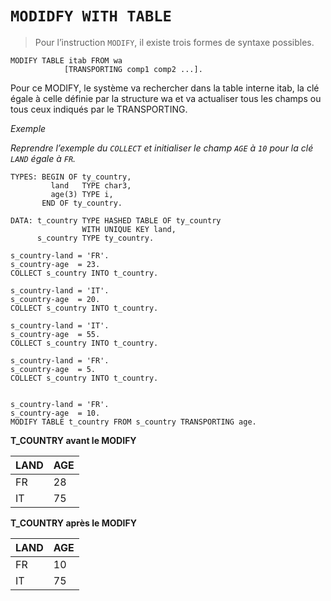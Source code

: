 # **`MODIDFY WITH TABLE`**

> Pour l’instruction `MODIFY`, il existe trois formes de syntaxe possibles.

```JS
MODIFY TABLE itab FROM wa
            [TRANSPORTING comp1 comp2 ...].
```

Pour ce MODIFY, le système va rechercher dans la table interne itab, la clé égale à celle définie par la structure wa et va actualiser tous les champs ou tous ceux indiqués par le TRANSPORTING.

_Exemple_

_Reprendre l’exemple du `COLLECT` et initialiser le champ `AGE` à `10` pour la clé `LAND` égale à `FR`._

```JS
TYPES: BEGIN OF ty_country,
         land   TYPE char3,
         age(3) TYPE i,
       END OF ty_country.

DATA: t_country TYPE HASHED TABLE OF ty_country
                WITH UNIQUE KEY land,
      s_country TYPE ty_country.

s_country-land = 'FR'.
s_country-age  = 23.
COLLECT s_country INTO t_country.

s_country-land = 'IT'.
s_country-age  = 20.
COLLECT s_country INTO t_country.

s_country-land = 'IT'.
s_country-age  = 55.
COLLECT s_country INTO t_country.

s_country-land = 'FR'.
s_country-age  = 5.
COLLECT s_country INTO t_country.


s_country-land = 'FR'.
s_country-age  = 10.
MODIFY TABLE t_country FROM s_country TRANSPORTING age.
```

**T_COUNTRY avant le MODIFY**

| **LAND** | **AGE** |
| -------- | ------- |
| FR       | 28      |
| IT       | 75      |

**T_COUNTRY après le MODIFY**

| **LAND** | **AGE** |
| -------- | ------- |
| FR       | 10      |
| IT       | 75      |

